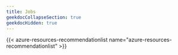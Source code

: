 ```yaml
---
title: Jobs
geekdocCollapseSection: true
geekdocHidden: true
---
```


{{< azure-resources-recommendationlist name="azure-resources-recommendationlist" >}}

